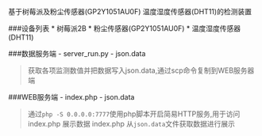 基于树莓派及粉尘传感器(GP2Y1051AU0F) 温度湿度传感器(DHT11)的检测装置


###设备列表
    * 树莓派2B
    * 粉尘传感器(GP2Y1051AU0F)
    * 温度湿度传感器(DHT11)


###数据服务端
    - server_run.py
    - json.data

> 获取各项监测数值并把数据写入json.data,通过scp命令复制到WEB服务器端


###WEB服务端
    - index.php
    - json.data

> 通过`php -S 0.0.0.0:7777`使用php脚本开启简易HTTP服务,用于访问 index.php 展示数据
> index.php 从`json.data`文件获取数据进行展示

